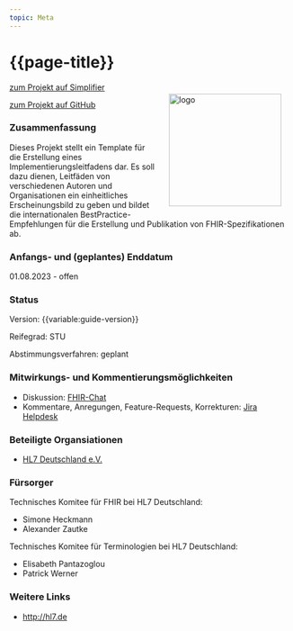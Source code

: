 ```yaml
---
topic: Meta
---
```


# {{page-title}} 

<img src="https://hl7.de/wp-content/uploads/Logo_HL7_DE.svg" alt="logo" width="200" align="right" style="margin:20px 20px"/>

<a href="https://simplifier.net/best-practice" class="btn btn-primary">zum Projekt auf Simplifier</a>

<a href="https://github.com/..." class="btn btn-primary">zum Projekt auf GitHub</a>

### Zusammenfassung
<!-- Kurzbeschreibung des Projektes -->
Dieses Projekt stellt ein Template für die Erstellung eines Implementierungsleitfadens dar. Es soll dazu dienen, Leitfäden von verschiedenen Autoren und Organisationen ein einheitliches Erscheinungsbild zu geben und bildet die internationalen BestPractice-Empfehlungen für die Erstellung und Publikation von FHIR-Spezifikationen ab.

### Anfangs- und (geplantes) Enddatum
01.08.2023 - offen

### Status
Version: {{variable:guide-version}}
<!--Version muss in den Settings der IGs konfiguriert werden!-->

Reifegrad: STU <!-- Draft, STU (Standard for Trial Use) oder Normativ--> 

Abstimmungsverfahren: geplant <!-- geplant | laufend | abgeschlossen -->

### Mitwirkungs- und Kommentierungsmöglichkeiten
<!--- z.B. Jira-Links oder GitHub IssueTracker für Kommentare und Change-Requests, alternative Kommentierungsplattformen, 
eMail-Verteiler für Interessenten, GoogleGroups, Chats, Foren o.ä.  --->
* Diskussion: [FHIR-Chat](https://chat.fhir.org/#narrow/stream/179183-german-.28d-a-ch.29)
* Kommentare, Anregungen, Feature-Requests, Korrekturen: [Jira Helpdesk](https://hl7germany.atlassian.net/jira/software/c/projects/HFBP/issues)

### Beteiligte Organsiationen
* [HL7 Deutschland e.V.](https://hl7.de)


### Fürsorger
<!-- Namen und Kontaktdaten der verantwortlichen Personen /Ansprechpartner-->

Technisches Komitee für FHIR bei HL7 Deutschland:
* Simone Heckmann
* Alexander Zautke

Technisches Komitee für Terminologien bei HL7 Deutschland:
* Elisabeth Pantazoglou
* Patrick Werner


### Weitere Links
<!-- z. B. Beschreibungen des UseCases, Datenmodell, ges. Vorgaben, fachliche Anforderungen, relevante Spezifikationen-->
* http://hl7.de












